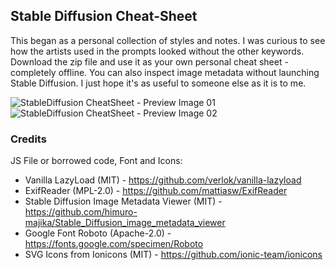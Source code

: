 ## Stable Diffusion Cheat-Sheet

This began as a personal collection of styles and notes. I was curious to see how the artists used in the prompts looked without the other keywords. Download the zip file and use it as your own personal cheat sheet - completely offline. You can also inspect image metadata without launching Stable Diffusion. I just hope it's as useful to someone else as it is to me.

![StableDiffusion CheatSheet - Preview Image 01](https://raw.githubusercontent.com/SupaGruen/StableDiffusion-CheatSheet/main/img/other/01.webp)
![StableDiffusion CheatSheet - Preview Image 02](https://raw.githubusercontent.com/SupaGruen/StableDiffusion-CheatSheet/main/img/other/02.webp)

### Credits

JS File or borrowed code, Font and Icons:

- Vanilla LazyLoad (MIT) - https://github.com/verlok/vanilla-lazyload
- ExifReader (MPL-2.0) - https://github.com/mattiasw/ExifReader
- Stable Diffusion Image Metadata Viewer (MIT) - https://github.com/himuro-majika/Stable_Diffusion_image_metadata_viewer
- Google Font Roboto (Apache-2.0) - https://fonts.google.com/specimen/Roboto
- SVG Icons from Ionicons (MIT) - https://github.com/ionic-team/ionicons
